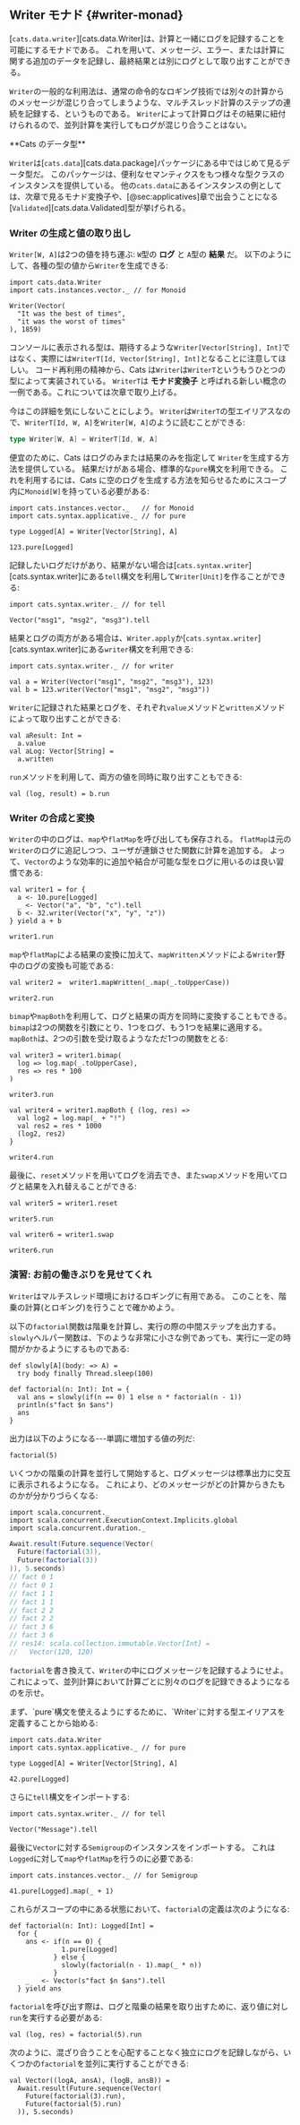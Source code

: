 ## Writer モナド {#writer-monad}

[`cats.data.writer`][cats.data.Writer]は、計算と一緒にログを記録することを可能にするモナドである。
これを用いて、メッセージ、エラー、または計算に関する追加のデータを記録し、最終結果とは別にログとして取り出すことができる。

`Writer`の一般的な利用法は、通常の命令的なロギング技術では別々の計算からのメッセージが混じり合ってしまうような、マルチスレッド計算のステップの連続を記録する、というものである。
`Writer`によって計算ログはその結果に紐付けられるので、並列計算を実行してもログが混じり合うことはない。

<div class="callout callout-info">
**Cats のデータ型**

`Writer`は[`cats.data`][cats.data.package]パッケージにある中ではじめて見るデータ型だ。
このパッケージは、便利なセマンティクスをもつ様々な型クラスのインスタンスを提供している。
他の`cats.data`にあるインスタンスの例としては、次章で見るモナド変換子や、[@sec:applicatives]章で出会うことになる[`Validated`][cats.data.Validated]型が挙げられる。
</div>

### Writer の生成と値の取り出し

`Writer[W, A]`は2つの値を持ち運ぶ:
`W`型の **ログ** と `A`型の **結果** だ。
以下のようにして、各種の型の値から`Writer`を生成できる:

```tut:book:silent
import cats.data.Writer
import cats.instances.vector._ // for Monoid
```

```tut:book
Writer(Vector(
  "It was the best of times",
  "it was the worst of times"
), 1859)
```

コンソールに表示される型は、期待するような`Writer[Vector[String], Int]`ではなく、実際には`WriterT[Id, Vector[String], Int]`となることに注意してほしい。
コード再利用の精神から、Cats は`Writer`は`WriterT`というもうひとつの型によって実装されている。
`WriterT`は **モナド変換子** と呼ばれる新しい概念の一例である。これについては次章で取り上げる。

今はこの詳細を気にしないことにしよう。
`Writer`は`WriterT`の型エイリアスなので、`WriterT[Id, W, A]`を`Writer[W, A]`のように読むことができる:

```scala
type Writer[W, A] = WriterT[Id, W, A]
```

便宜のために、Cats はログのみまたは結果のみを指定して `Writer`を生成する方法を提供している。
結果だけがある場合、標準的な`pure`構文を利用できる。
これを利用するには、Cats に空のログを生成する方法を知らせるためにスコープ内に`Monoid[W]`を持っている必要がある:

```tut:book:silent
import cats.instances.vector._   // for Monoid
import cats.syntax.applicative._ // for pure

type Logged[A] = Writer[Vector[String], A]
```

```tut:book
123.pure[Logged]
```

記録したいログだけがあり、結果がない場合は[`cats.syntax.writer`][cats.syntax.writer]にある`tell`構文を利用して`Writer[Unit]`を作ることができる:

```tut:book:silent
import cats.syntax.writer._ // for tell
```

```tut:book
Vector("msg1", "msg2", "msg3").tell
```

結果とログの両方がある場合は、`Writer.apply`か[`cats.syntax.writer`][cats.syntax.writer]にある`writer`構文を利用できる:

```tut:book:silent
import cats.syntax.writer._ // for writer
```

```tut:book
val a = Writer(Vector("msg1", "msg2", "msg3"), 123)
val b = 123.writer(Vector("msg1", "msg2", "msg3"))
```

`Writer`に記録された結果とログを、それぞれ`value`メソッドと`written`メソッドによって取り出すことができる:

```tut:book
val aResult: Int =
  a.value
val aLog: Vector[String] =
  a.written
```

`run`メソッドを利用して、両方の値を同時に取り出すこともできる:

```tut:book
val (log, result) = b.run
```

### Writer の合成と変換

`Writer`の中のログは、`map`や`flatMap`を呼び出しても保存される。
`flatMap`は元の`Writer`のログに追記しつつ、ユーザが連鎖させた関数に計算を追加する。
よって、`Vector`のような効率的に追加や結合が可能な型をログに用いるのは良い習慣である:

```tut:book
val writer1 = for {
  a <- 10.pure[Logged]
  _ <- Vector("a", "b", "c").tell
  b <- 32.writer(Vector("x", "y", "z"))
} yield a + b

writer1.run
```

`map`や`flatMap`による結果の変換に加えて、`mapWritten`メソッドによる`Writer`野中のログの変換も可能である:

```tut:book
val writer2 =  writer1.mapWritten(_.map(_.toUpperCase))

writer2.run
```

`bimap`や`mapBoth`を利用して、ログと結果の両方を同時に変換することもできる。
`bimap`は2つの関数を引数にとり、1つをログ、もう1つを結果に適用する。
`mapBoth`は、2つの引数を受け取るようなただ1つの関数をとる:

```tut:book
val writer3 = writer1.bimap(
  log => log.map(_.toUpperCase),
  res => res * 100
)

writer3.run

val writer4 = writer1.mapBoth { (log, res) =>
  val log2 = log.map(_ + "!")
  val res2 = res * 1000
  (log2, res2)
}

writer4.run
```

最後に、`reset`メソッドを用いてログを消去でき、また`swap`メソッドを用いてログと結果を入れ替えることができる:

```tut:book
val writer5 = writer1.reset

writer5.run

val writer6 = writer1.swap

writer6.run
```

### 演習: お前の働きぶりを見せてくれ

`Writer`はマルチスレッド環境におけるロギングに有用である。
このことを、階乗の計算(とロギング)を行うことで確かめよう。

以下の`factorial`関数は階乗を計算し、実行の際の中間ステップを出力する。
`slowly`ヘルパー関数は、下のような非常に小さな例であっても、実行に一定の時間がかかるようにするものである:

```tut:book:silent
def slowly[A](body: => A) =
  try body finally Thread.sleep(100)

def factorial(n: Int): Int = {
  val ans = slowly(if(n == 0) 1 else n * factorial(n - 1))
  println(s"fact $n $ans")
  ans
}
```

出力は以下のようになる---単調に増加する値の列だ:

```tut:book
factorial(5)
```

いくつかの階乗の計算を並行して開始すると、ログメッセージは標準出力に交互に表示されるようになる。
これにより、どのメッセージがどの計算からきたものかが分かりづらくなる:

```tut:book:silent
import scala.concurrent._
import scala.concurrent.ExecutionContext.Implicits.global
import scala.concurrent.duration._
```

```scala
Await.result(Future.sequence(Vector(
  Future(factorial(3)),
  Future(factorial(3))
)), 5.seconds)
// fact 0 1
// fact 0 1
// fact 1 1
// fact 1 1
// fact 2 2
// fact 2 2
// fact 3 6
// fact 3 6
// res14: scala.collection.immutable.Vector[Int] =
//   Vector(120, 120)
```

<!--
HACK: tut isn't capturing stdout from the threads above,
so i gone done hacked it.
-->

`factorial`を書き換えて、`Writer`の中にログメッセージを記録するようにせよ。
これによって、並列計算において計算ごとに別々のログを記録できるようになるのを示せ。

<div class="solution">
まず、`pure`構文を使えるようにするために、`Writer`に対する型エイリアスを定義することから始める:

```tut:book:silent
import cats.data.Writer
import cats.syntax.applicative._ // for pure

type Logged[A] = Writer[Vector[String], A]
```

```tut:book
42.pure[Logged]
```

さらに`tell`構文をインポートする:

```tut:book:silent
import cats.syntax.writer._ // for tell
```

```tut:book
Vector("Message").tell
```

最後に`Vector`に対する`Semigroup`のインスタンスをインポートする。
これは`Logged`に対して`map`や`flatMap`を行うのに必要である:

```tut:book:silent
import cats.instances.vector._ // for Semigroup
```

```tut:book
41.pure[Logged].map(_ + 1)
```

これらがスコープの中にある状態において、`factorial`の定義は次のようになる:

```tut:book:silent
def factorial(n: Int): Logged[Int] =
  for {
    ans <- if(n == 0) {
             1.pure[Logged]
           } else {
             slowly(factorial(n - 1).map(_ * n))
           }
    _   <- Vector(s"fact $n $ans").tell
  } yield ans
```

`factorial`を呼び出す際は、ログと階乗の結果を取り出すために、返り値に対し`run`を実行する必要がある:

```tut:book
val (log, res) = factorial(5).run
```

次のように、混ざり合うことを心配することなく独立にログを記録しながら、いくつかの`factorial`を並列に実行することができる:

```tut:book
val Vector((logA, ansA), (logB, ansB)) =
  Await.result(Future.sequence(Vector(
    Future(factorial(3).run),
    Future(factorial(5).run)
  )), 5.seconds)
```
</div>
